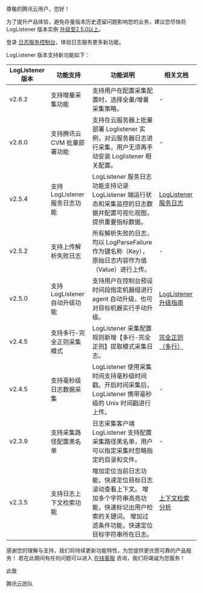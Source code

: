 尊敬的腾讯云用户，您好！

为了提升产品体验，避免存量版本历史遗留问题影响您的业务，建议您尽快将 LogListener 版本实例 [升级至2.5.0以上](https://cloud.tencent.com/document/product/614/17414)。

登录 [日志服务控制台](https://console.cloud.tencent.com/cls/hosts)，体验日志服务更多新功能。


LogListener 版本支持新功能如下：

| LogListener 版本 | 功能支持                    | 功能说明                                 | 相关文档                                 |
| --------------- | ----------------------- | ------------------------------- | -------------------------------------- |
| v2.6.2         | 支持增量采集功能 | 支持用户在配置采集配置时，选择全量/增量采集策略。 | -     |
| v2.6.0         | 支持腾讯云 CVM 批量部署功能 | 支持在云服务器上批量部署 Loglistener 实例，对云服务器日志进行采集，用户无须再手动安装 Loglistener 相关配置。 | -     |
| v2.5.4          | 支持 LogListener 服务日志功能 | LogListener 服务日志功能支持记录 LogListener 端运行状态和采集监控的日志数据并配置可视化视图，提供重要指标数据。 | [LogListener 服务日志](https://cloud.tencent.com/document/product/614/55281) |
| v2.5.2          | 支持上传解析失败日志        | 所有解析失败的日志，均以 LogParseFailure 作为键名称（Key），原始日志内容作为值（Value）进行上传。 | -                                                            |
| v2.5.0          | 支持 LogListener 自动升级功能 | 支持用户在控制台预设时间段指定机器组进行 agent 自动升级，也可对目标机器实行手动升级。 | [LogListener 升级指南](https://cloud.tencent.com/document/product/614/55468) |
| v2.4.5          | 支持多行-完全正则采集模式   | LogListener 采集配置规则新增【多行-完全正则】提取模式采集日志。 | [完全正则（多行）](https://cloud.tencent.com/document/product/614/52366) |
| v2.4.5          | 支持毫秒级日志数据采集      | LogListener 使用采集时间支持毫秒级时间戳。开启时间采集后，LogListener 携带毫秒级的 Unix 时间戳进行上传。 | -                                                            |
| v2.3.9          | 支持采集路径配置黑名单      | 日志采集客户端 LogListener 支持配置采集路径黑名单，用户可以指定采集时忽略指定的目录和文件。 | -                                                            |
| v2.3.5          | 支持日志上下文检索功能      | 增加定位当前日志功能，快速定位目标日志滚动查看上下文。 增加多个字符串高亮功能，快速标记出用户检索的关键词。 增加过滤条件功能，快速定位目标字符串所在日志。 | [上下文检索分析](https://cloud.tencent.com/document/product/614/53248) |

感谢您的理解与支持，我们将持续更新功能特性，为您提供更优质可靠的产品服务！
若在此期间有任何问题可以进入 [在线客服](https://console.cloud.tencent.com/workorder/category) 咨询，我们将竭诚为您服务！


此致

腾讯云团队




